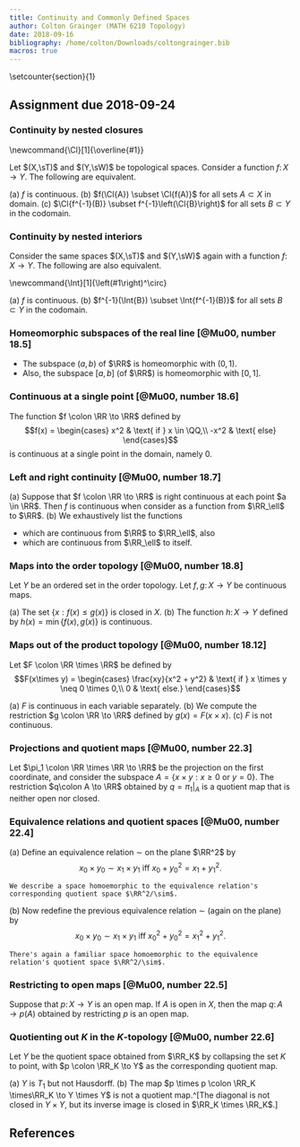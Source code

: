 ```yaml
---
title: Continuity and Commonly Defined Spaces
author: Colton Grainger (MATH 6210 Topology)
date: 2018-09-16
bibliography: /home/colton/Downloads/coltongrainger.bib
macros: true
---
```


\setcounter{section}{1}

## Assignment due 2018-09-24

### Continuity by nested closures

\newcommand{\Cl}[1]{\overline{#1}}

Let $(X,\sT)$ and $(Y,\sW)$ be topological spaces. Consider a function $f \colon X \to Y$. The following are equivalent.

(a) $f$ is continuous.
(b) $f(\Cl{A}) \subset \Cl{f(A)}$ for all sets $A\subset X$ in domain.
(c) $\Cl{f^{-1}(B)} \subset f^{-1}\left(\Cl{B}\right)$ for all sets $B \subset Y$ in the codomain.

### Continuity by nested interiors

Consider the same spaces $(X,\sT)$ and $(Y,\sW)$ again with a function $f \colon X \to Y$. The following are also equivalent.

\newcommand{\Int}[1]{\left(#1\right)^\circ}

(a) $f$ is continuous.
(b) $f^{-1}(\Int{B}) \subset \Int{f^{-1}(B)}$ for all sets $B\subset Y$ in the codomain.

### Homeomorphic subspaces of the real line [@Mu00, number 18.5]

- The subspace $(a,b)$ of $\RR$ is homeomorphic with $(0,1)$.
- Also, the subspace $[a,b]$ (of $\RR$) is homeomorphic with $[0,1]$.

### Continuous at a single point [@Mu00, number 18.6]

The function $f \colon \RR \to \RR$ defined by 
$$f(x) = 
\begin{cases}
x^2 & \text{ if } x \in \QQ,\\
-x^2 & \text{ else}
\end{cases}$$
is continuous at a single point in the domain, namely $0$.

### Left and right continuity [@Mu00, number 18.7]

(a) Suppose that $f \colon \RR \to \RR$ is right continuous at each point $a \in \RR$. Then $f$ is continuous when consider as a function from $\RR_\ell$ to $\RR$.
(b) We exhaustively list the functions 

  - which are continuous from $\RR$ to $\RR_\ell$, also 
  - which are continuous from $\RR_\ell$ to itself.

### Maps into the order topology [@Mu00, number 18.8]

Let $Y$ be an ordered set in the order topology. Let $f,g \colon X \to Y$ be continuous maps. 

(a) The set $\{x : f(x) \le g(x)\}$ is closed in $X$.
(b) The function $h\colon X \to Y$ defined by $h(x) = \min\{f(x),g(x)\}$ is continuous.

### Maps out of the product topology [@Mu00, number 18.12]

Let $F \colon \RR \times \RR$ be defined by 
$$F(x\times y) = \begin{cases}
\frac{xy}{x^2 + y^2} & \text{ if } x \times y \neq 0 \times 0,\\
0 & \text{ else.}
\end{cases}$$

(a) $F$ is continuous in each variable separately.
(b) We compute the restriction $g \colon \RR \to \RR$ defined by $g(x) = F(x \times x)$.
(c) $F$ is not continuous.

### Projections and quotient maps [@Mu00, number 22.3]

Let $\pi_1 \colon \RR \times \RR \to \RR$ be the projection on the first coordinate, and consider the subspace $A = \{x\times y : x \ge 0 \text{ or } y = 0 \}$. The restriction $q\colon A \to \RR$ obtained by $q = \pi_1|_A$ is a quotient map that is neither open nor closed.

### Equivalence relations and quotient spaces [@Mu00, number 22.4]

(a) Define an equivalence relation $\sim$ on the plane $\RR^2$ by $$x_0 \times y_0 \sim x_1 \times y_1 \text{ iff } x_0 + y_0^2  = x_1 + y_1^2.$$

    We describe a space homoemorphic to the equivalence relation's corresponding quotient space $\RR^2/\sim$.

(b) Now redefine the previous equivalence relation $\sim$ (again on the plane) by $$x_0 \times y_0 \sim x_1 \times y_1 \text{ iff } x_0^2 + y_0^2  = x_1^2  + y_1^2.$$

    There's again a familiar space homoemorphic to the equivalence relation's quotient space $\RR^2/\sim$.

### Restricting to open maps [@Mu00, number 22.5]

Suppose that $p \colon X \to Y$ is an open map. If $A$ is open in $X$, then the map $q \colon A \to p(A)$ obtained by restricting $p$ is an open map.

### Quotienting out $K$ in the $K$-topology [@Mu00, number 22.6]

Let $Y$ be the quotient space obtained from $\RR_K$ by collapsing the set $K$ to point, with $p \colon \RR_K \to Y$ as the corresponding quotient map.

(a) $Y$ is $T_1$ but not Hausdorff.
(b) The map $p \times p \colon \RR_K \times\RR_K \to Y \times Y$ is not a quotient map.^[The diagonal is not closed in $Y \times Y$, but its inverse image is closed in $\RR_K \times \RR_K$.]

## References
